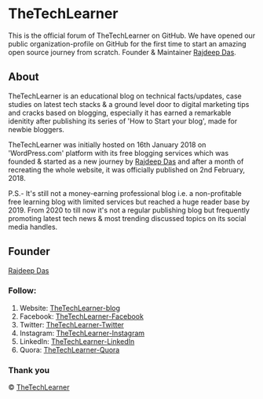 # TheTechLearner

This is the official forum of TheTechLearner on GitHub. We have opened our public organization-profile on GitHub for the first time to start an amazing open source journey from scratch. Founder & Maintainer [Rajdeep Das](https://github.com/Rajspeaks). 

## About
TheTechLearner is an educational blog on technical facts/updates, case studies on latest tech stacks & a ground level door to digital marketing tips and cracks based on blogging, especially it has earned a remarkable idenitity after publishing its series of 'How to Start your blog', made for newbie bloggers.

TheTechLearner was initially hosted on 16th January 2018 on 'WordPress.com' platform with its free blogging services which was founded & started as a new journey by [Rajdeep Das](https://github.com/Rajspeaks) and after a month of recreating the whole website, it was officially published on 2nd February, 2018.

P.S.- It's still not a money-earning professional blog i.e. a  non-profitable free learning blog with limited services but reached a huge reader base by 2019. From 2020 to till now it's not a regular publishing blog but frequently promoting latest tech news & most trending discussed topics on its social media handles.

## Founder
[Rajdeep Das](https://github.com/Rajspeaks)

### Follow:
1. Website: [TheTechLearner-blog](https://thetechlearner.wordpress.com)
2. Facebook: [TheTechLearner-Facebook](https://facebook.com/Thetechlearner)
3. Twitter: [TheTechLearner-Twitter](https://twitter.com/intent/follow?original_referer=https%3A%2F%2Fgithub.com%2FcodeSTACKr&screen_name=thetechlearner)
4. Instagram: [TheTechLearner-Instagram](https://instagram.com/thetechlearner)
5. LinkedIn: [TheTechLearner-LinkedIn](https://www.linkedin.com/company/thetechlearner-blog/)
6. Quora: [TheTechLearner-Quora](https://thetechlearnerblog.quora.com/)


### Thank you

&copy; [TheTechLearner](https://github.com/TheTechLearner)
